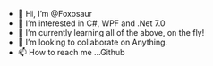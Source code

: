 - 👋 Hi, I’m @Foxosaur
- 👀 I’m interested in C#, WPF and .Net 7.0
- 🌱 I’m currently learning all of the above, on the fly!
- 💞️ I’m looking to collaborate on Anything.
- 📫 How to reach me ...Github

<!---
Foxosaur/Foxosaur is a ✨ special ✨ repository because its `README.md` (this file) appears on your GitHub profile.
You can click the Preview link to take a look at your changes.
--->

